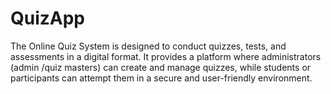 # QuizApp
The Online Quiz System is  designed to conduct quizzes, tests, and assessments in a digital format. It provides a platform where administrators (admin /quiz masters) can create and manage quizzes, while students or participants can attempt them in a secure and user-friendly environment.

